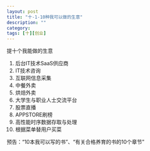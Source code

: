 ```yaml
---
layout: post
title: "十-1-10种我可以做的生意"
description: ""
category: 
tags: [十][创业]
---
```


提十个我能做的生意

1. 后台IT技术SaaS供应商
2. IT技术咨询
3. 互联网信息采集
4. 中餐外卖
5. 烘焙外卖
6. 大学生与职业人士交流平台
7. 股票直播
8. APPSTORE刷榜
9. 高性能时序数据存取与处理
10. 根据菜单替用户买菜


预告：“10本我可以写的书”、“有关合格养育的书的10个章节”
